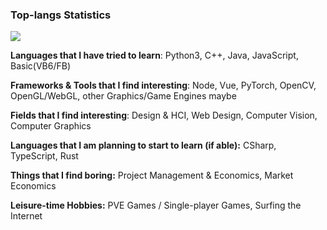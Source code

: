 ### Top-langs Statistics<br/>
![](https://github-readme-stats.vercel.app/api/top-langs/?username=aeroraven&line_height=21&theme=vue&hide_border=true&layout=compact&langs_count=12) <br/>
<!--**Wakatime Statistics**<br/>-->
<!--![](https://github-readme-stats.vercel.app/api/wakatime?username=Aeroraven&layout=compact)-->

**Languages that I have tried to learn**: Python3, C++, Java, JavaScript, Basic(VB6/FB)

**Frameworks & Tools that I find interesting**: Node, Vue, PyTorch, OpenCV, OpenGL/WebGL, other Graphics/Game Engines maybe

**Fields that I find interesting**: Design & HCI, Web Design, Computer Vision, Computer Graphics

**Languages that I am planning to start to learn (if able):** CSharp, TypeScript, Rust

**Things that I find boring:** Project Management & Economics, Market Economics

**Leisure-time Hobbies:** PVE Games / Single-player Games, Surfing the Internet
